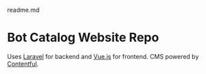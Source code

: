 readme.md

# Bot Catalog Website Repo
Uses [Laravel](https://laravel.com/docs/5.5) for backend and [Vue.js](https://vuejs.org/) for frontend. CMS powered by [Contentful](https://www.contentful.com/).